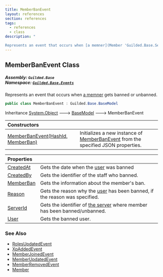 ```yaml
---
title: MemberBanEvent
layout: references
section: references
tags:
  - references
  - class
description: "

Represents an event that occurs when [a memner](Member 'Guilded.Base.Servers.Member') gets banned or unbanned."
---
```


## MemberBanEvent Class
##### **Assembly:** `Guilded.Base`<br/>**Namespace:** [`Guilded.Base.Events`](Guilded.Base.Events 'Guilded.Base.Events')

Represents an event that occurs when [a memner](Member 'Guilded.Base.Servers.Member') gets banned or unbanned.

```csharp
public class MemberBanEvent : Guilded.Base.BaseModel
```

Inheritance [System.Object](https://docs.microsoft.com/en-us/dotnet/api/System.Object 'System.Object') &#129106; [BaseModel](BaseModel 'Guilded.Base.BaseModel') &#129106; MemberBanEvent

| Constructors | |
| :--- | :--- |
| [MemberBanEvent(HashId, MemberBan)](MemberBanEvent.MemberBanEvent(HashId,MemberBan) 'Guilded.Base.Events.MemberBanEvent.MemberBanEvent(Guilded.Base.HashId, Guilded.Base.Servers.MemberBan)') | Initializes a new instance of [MemberBanEvent](MemberBanEvent 'Guilded.Base.Events.MemberBanEvent') from the specified JSON properties. |

| Properties | |
| :--- | :--- |
| [CreatedAt](MemberBanEvent.CreatedAt 'Guilded.Base.Events.MemberBanEvent.CreatedAt') | Gets the date when the [user](MemberBan.User 'Guilded.Base.Servers.MemberBan.User') was banned |
| [CreatedBy](MemberBanEvent.CreatedBy 'Guilded.Base.Events.MemberBanEvent.CreatedBy') | Gets the identifier of the staff who banned. |
| [MemberBan](MemberBanEvent.MemberBan 'Guilded.Base.Events.MemberBanEvent.MemberBan') | Gets the information about the member's ban. |
| [Reason](MemberBanEvent.Reason 'Guilded.Base.Events.MemberBanEvent.Reason') | Gets the reason why the [user](MemberBan.User 'Guilded.Base.Servers.MemberBan.User') has been banned, if the reason was specified. |
| [ServerId](MemberBanEvent.ServerId 'Guilded.Base.Events.MemberBanEvent.ServerId') | Gets the identifier of [the server](Server 'Guilded.Base.Servers.Server') where member has been banned/unbanned. |
| [User](MemberBanEvent.User 'Guilded.Base.Events.MemberBanEvent.User') | Gets the banned user. |

### See Also
- [RolesUpdatedEvent](RolesUpdatedEvent 'Guilded.Base.Events.RolesUpdatedEvent')
- [XpAddedEvent](XpAddedEvent 'Guilded.Base.Events.XpAddedEvent')
- [MemberJoinedEvent](MemberJoinedEvent 'Guilded.Base.Events.MemberJoinedEvent')
- [MemberUpdatedEvent](MemberUpdatedEvent 'Guilded.Base.Events.MemberUpdatedEvent')
- [MemberRemovedEvent](MemberRemovedEvent 'Guilded.Base.Events.MemberRemovedEvent')
- [Member](Member 'Guilded.Base.Servers.Member')